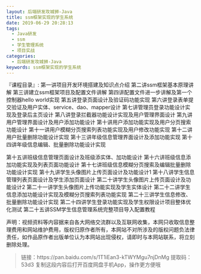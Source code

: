```yaml
---
layout: 后端研发攻城狮-Java
title: ssm框架实现的学生系统
date: 2019-06-29 20:28:13
tags:
  - Java研发
  - ssm
  - 学生管理系统
  - 项目实战
categories:
  - 后端研发攻城狮-Java
keywords: ssm框架实现的学生系统
---
```

『课程目录』:
第一讲项目开发环境搭建及知识点介绍
第二讲ssm框架基本原理讲解
第三讲建立ssm框架项目及配置文件讲解
第四讲配置文件进一步讲解及第一个控制器hello world实现
第五讲登录页面设计及验证码功能实现
第六讲登录表单提交验证及用户实体、service、dao、mapper设计
第七讲管理员登录功能设计实现及登录后主页设计
第八讲登录拦截器功能设计实现及用户管理界面设计
第九讲用户管理界面设计及用户添加功能设计
第十讲用户添加功能实现及用户分页搜索功能设计
第十一讲用户模糊分页搜索列表功能实现及用户修改功能实现
第十二讲用户批量删除功能设计实现
第十三讲年级信息管理界面设计及添加功能实现
第十四讲年级信息编辑、批量删除功能设计实现
<!-- more -->
第十五讲班级信息管理页面设计及班级添实体、加功能设计
第十六讲班级信息添加功能实现及列表页面功能设计
第十七讲班级信息模糊分页搜索及编辑批量删除功能设计实现
第十九讲学生头像图片上传页面设计及功能设计1
第十八讲学生信息管理列表页面设计及学生添加页面设计
第二十讲学生头像图片上传页面设计及功能设计2
第二十一讲学生头像图片上传功能实现及学生实体设计
第二十二讲学生信息添加功能设计实现及模糊分页搜索列表功能实现
第二十三讲学生信息修改、批量删除功能设计实现
第二十四讲学生登录功能实现及学生权限设计项目整体优化测试
第二十五讲SSM学生信息管理系统完整项目导入配置教程

<div class="post-copyright">
    <div class="post-copyright__author">
      <span class="post-copyright-meta">声明：视频资料等内容据来自各大网络交流群以及互联网收集，本网只收取信息整理费用和网站维护费用，版权归原作者所有，本网站不对所涉及的版权问题负法律责任，如作品原作者出版单位认为本网站出现侵权，请即时与本网站联系，将立刻删除处理。 </span>
    </div>
</div>

<blockquote class="blockquote-center">
链接：https://pan.baidu.com/s/1T1iEan3-kTWYMgu7njDnMg
提取码：53d3
复制这段内容后打开百度网盘手机App，操作更方便哦
</blockquote>
